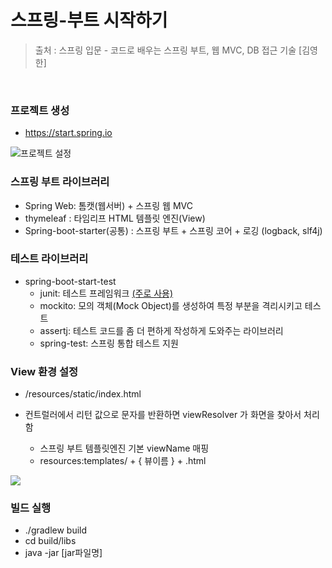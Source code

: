# 스프링-부트 시작하기

> 출처 : 스프링 입문 - 코드로 배우는 스프링 부트, 웹 MVC, DB 접근 기술 [김영한]
<br>

### 프로젝트 생성
- https://start.spring.io

![프로젝트 설정](https://github.com/user-attachments/assets/c26e9de2-9f74-4718-961a-6de603ff9f1a)

### 스프링 부트 라이브러리
- Spring Web: 톰캣(웹서버) + 스프링 웹 MVC
- thymeleaf : 타임리프 HTML 템플릿 엔진(View)
- Spring-boot-starter(공통) : 스프링 부트 + 스프링 코어 + 로깅 (logback, slf4j)

### 테스트 라이브러리
-   spring-boot-start-test
    - junit: 테스트 프레임워크 <U>(주로 사용)</U>
    - mockito: 모의 객체(Mock Object)를 생성하여 특정 부분을 격리시키고 테스트
    - assertj: 테스트 코드를 좀 더 편하게 작성하게 도와주는 라이브러리
    - spring-test: 스프링 통합 테스트 지원

### View 환경 설정
- /resources/static/index.html

- 컨트럴러에서 리턴 값으로 문자를 반환하면 viewResolver 가 화면을 찾아서 처리함
    - 스프링 부트 템플릿엔진 기본 viewName 매핑
    - resources:templates/ + { 뷰이름 } + .html
   
<img src="https://images.velog.io/images/hono2030/post/76309860-e16d-46c7-ade9-0d2790e58abe/image.png">

### 빌드 실행
- ./gradlew build
- cd build/libs
- java -jar [jar파일명]
